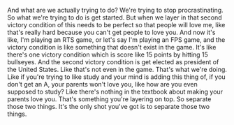  And what are we actually trying to do? We're trying to stop procrastinating. So what we're trying to do is get started. But when we layer in that second victory condition of this needs to be perfect so that people will love me, like that's really hard because you can't get people to love you. And now it's like, I'm playing an RTS game, or let's say I'm playing an FPS game, and the victory condition is like something that doesn't exist in the game. It's like there's one victory condition which is score like 15 points by hitting 15 bullseyes. And the second victory condition is get elected as president of the United States. Like that's not even in the game. That's what we're doing. Like if you're trying to like study and your mind is adding this thing of, if you don't get an A, your parents won't love you, like how are you even supposed to study? Like there's nothing in the textbook about making your parents love you. That's something you're layering on top. So separate those two things. It's the only shot you've got is to separate those two things.